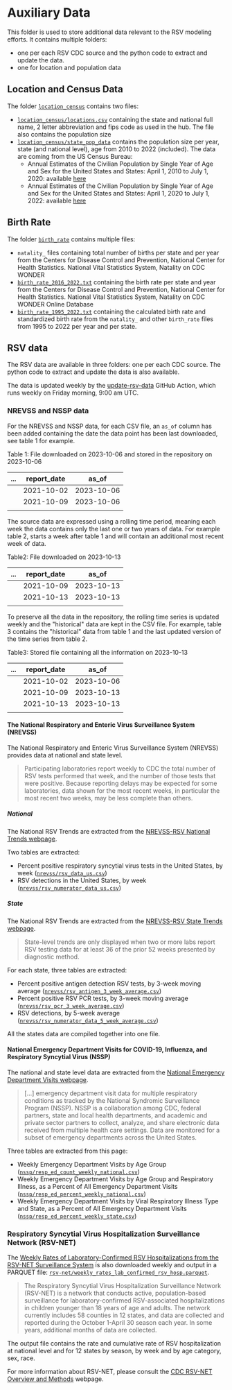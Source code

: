# Auxiliary Data

This folder is used to store additional data relevant to the RSV modeling efforts. 
It contains multiple folders: 
  - one per each RSV CDC source and the python code to extract and update 
  the data. 
  - one for location and population data
  
## Location and Census Data

The folder [`location_census`](./location_census/) contains two files:

- [`location_census/locations.csv`](./location_census/locations.csv) containing
  the state and national full name, 2 letter abbreviation and fips code as used 
  in the hub. The file also contains the population size
- [`location_census/state_pop_data`](./location_census/state_pop_data.csv) 
  contains the population size per year, state (and national level), age from
  2010 to 2022 (included). The data are coming from the US Census Bureau:
  - Annual Estimates of the Civilian Population by Single Year of Age and Sex 
  for the United States and States: April 1, 2010 to July 1,
  2020: available 
  [here](https://www.census.gov/programs-surveys/popest/technical-documentation/research/evaluation-estimates/2020-evaluation-estimates/2010s-state-detail.html)
  - Annual Estimates of the Civilian Population by Single Year of Age and Sex 
  for the United States and States: April 1, 2020 to July 1, 
  2022: available 
  [here](https://www.census.gov/data/datasets/time-series/demo/popest/2020s-state-detail.html)
  
## Birth Rate

The folder [`birth_rate`](./birth_rate/) contains multiple files:

- `natality_` files containing total number of births per state and per year 
  from the Centers for Disease Control and Prevention, National Center for 
  Health Statistics. National Vital Statistics System, Natality on CDC WONDER 
- [`birth_rate_2016_2022.txt`](./birth_rate/birth_rate_2016_2022.txt) containing
  the birth rate per state and year from the Centers for Disease Control and 
  Prevention, National Center for Health Statistics. National Vital Statistics 
  System, Natality on CDC WONDER Online Database
- [`birth_rate_1995_2022.txt`](./birth_rate/birth_rate_2016_2022.txt) containing
   the calculated birth rate and standardized birth rate from the `natality_` 
   and other `birth_rate` files from 1995 to 2022 per year and per state.
  
  
## RSV data

The RSV data are available in three folders: one per each CDC source. The python 
code to extract and update the data is also available.

The data is updated weekly by the [update-rsv-data](../.github/workflows/update-rsv-data.yaml) GitHub Action, which runs
weekly on Friday morning, 9:00 am UTC.

### NREVSS and NSSP data

For the NREVSS and NSSP data, for each CSV file, an `as_of` column has been added 
containing the date the data point has been last downloaded, see table 1 for example.

Table 1: File downloaded on 2023-10-06 and stored in the repository on 2023-10-06

| ... | report_date |   as_of    |
|:---:|:-----------:|:----------:|
|     | 2021-10-02  | 2023-10-06 |
|     | 2021-10-09  | 2023-10-06 |
|     |             |            |

The source data are expressed using a rolling time period, meaning each week the
data contains only the last one or two years of data. For example table 2, starts
a week after table 1 and will contain an additional most recent week of data.

Table2: File downloaded on 2023-10-13

| ... | report_date |   as_of    |
|:---:|:-----------:|:----------:|
|     | 2021-10-09  | 2023-10-13 |
|     | 2021-10-13  | 2023-10-13 |
|     |             |            |

To preserve all the data in the repository, the rolling time series is 
updated weekly and the "historical" data are kept in the CSV file. For 
example, table 3 contains the "historical" data from table 1 and the 
last updated version of the time series from table 2.

Table3: Stored file containing all the information on 2023-10-13

| ... | report_date |   as_of    |
|:---:|:-----------:|:----------:|
|     | 2021-10-02  | 2023-10-06 |
|     | 2021-10-09  | 2023-10-13 |
|     | 2021-10-13  | 2023-10-13 |
|     |             |            |

#### The National Respiratory and Enteric Virus Surveillance System (NREVSS)

The National Respiratory and Enteric Virus Surveillance System (NREVSS) provides
data at national and state level.

> Participating laboratories report weekly to CDC the total number of RSV tests performed that week, 
and the number of those tests that were positive. Because reporting delays may be expected for some 
laboratories, data shown for the most recent weeks, in particular the most recent two weeks, may be 
less complete than others.

##### National

The National RSV Trends are extracted from the 
[NREVSS-RSV National Trends webpage](https://www.cdc.gov/surveillance/nrevss/rsv/natl-trend.html).

Two tables are extracted:

-  Percent positive respiratory syncytial virus tests in the United States, 
   by week ([`nrevss/rsv_data_us.csv`](./nrevss/rsv_data_us.csv))
-  RSV detections in the United States, by week 
   ([`nrevss/rsv_numerator_data_us.csv`](./nrevss/rsv_numerator_data_us.csv))

##### State

The National RSV Trends are extracted from the 
[NREVSS-RSV State Trends webpage](https://www.cdc.gov/surveillance/nrevss/rsv/state.html).

> State-level trends are only displayed when two or more labs report RSV testing data for at least 
36 of the prior 52 weeks presented by diagnostic method.

For each state, three tables are extracted:

- Percent positive antigen detection RSV tests, by 3-week moving average 
  ([`nrevss/rsv_antigen_3_week_average.csv`](./nrevss/rsv_antigen_3_week_average.csv))
- Percent positive RSV PCR tests, by 3-week moving average 
  ([`nrevss/rsv_pcr_3_week_average.csv`](./nrevss/rsv_pcr_3_week_average.csv))
- RSV detections, by 5-week average 
  ([`nrevss/rsv_numerator_data_5_week_average.csv`](./nrevss/rsv_numerator_data_5_week_average.csv))

All the states data are compiled together into one file.

#### National Emergency Department Visits for COVID-19, Influenza, and Respiratory Syncytial Virus (NSSP)

The national and state level data are extracted from the 
[National Emergency Department Visits webpage](https://www.cdc.gov/ncird/surveillance/respiratory-illnesses/index.html).

> [...] emergency department visit data for multiple respiratory conditions as tracked by the National 
Syndromic Surveillance Program (NSSP). NSSP is a collaboration among CDC, federal partners, state and 
local health departments, and academic and private sector partners to collect, analyze, and share 
electronic data received from multiple health care settings. Data are monitored for a subset of emergency 
departments across the United States. 

Three tables are extracted from this page:

- Weekly Emergency Department Visits by Age Group 
  ([`nssp/resp_ed_count_weekly_national.csv`](./nssp/resp_ed_count_weekly_national.csv))
- Weekly Emergency Department Visits by Age Group and 
  Respiratory Illness, as a Percent of All Emergency Department Visits
  ([`nssp/resp_ed_percent_weekly_national.csv`](./nssp/resp_ed_percent_weekly_national.csv))
- Weekly Emergency Department Visits by Viral Respiratory 
  Illness Type and State, as a Percent of All Emergency Department Visits
  ([`nssp/resp_ed_percent_weekly_state.csv`](./nssp/resp_ed_percent_weekly_state.csv))

### Respiratory Syncytial Virus Hospitalization Surveillance Network (RSV-NET)

The [Weekly Rates of Laboratory-Confirmed RSV Hospitalizations from the RSV-NET Surveillance System](https://data.cdc.gov/Public-Health-Surveillance/Weekly-Rates-of-Laboratory-Confirmed-RSV-Hospitali/29hc-w46k)
is also downloaded weekly and output in a PARQUET file: 
[`rsv-net/weekly_rates_lab_confirmed_rsv_hosp.parquet`](./rsv-net/weekly_rates_lab_confirmed_rsv_hosp.parquet).

> The Respiratory Syncytial Virus Hospitalization Surveillance Network (RSV-NET) is a network that 
conducts active, population-based surveillance for laboratory-confirmed RSV-associated hospitalizations 
in children younger than 18 years of age and adults. The network currently includes 58 counties in 12 states, 
and data are collected and reported during the October 1-April 30 season each year. In some years, additional 
months of data are collected.

The output file contains the rate and cumulative rate of RSV hospitalization at national level and for 12
states by season, by week and by age category, sex, race.

For more information about RSV-NET, please consult the 
[CDC RSV-NET Overview and Methods](https://www.cdc.gov/rsv/research/rsv-net/overview-methods.html) 
webpage. 
